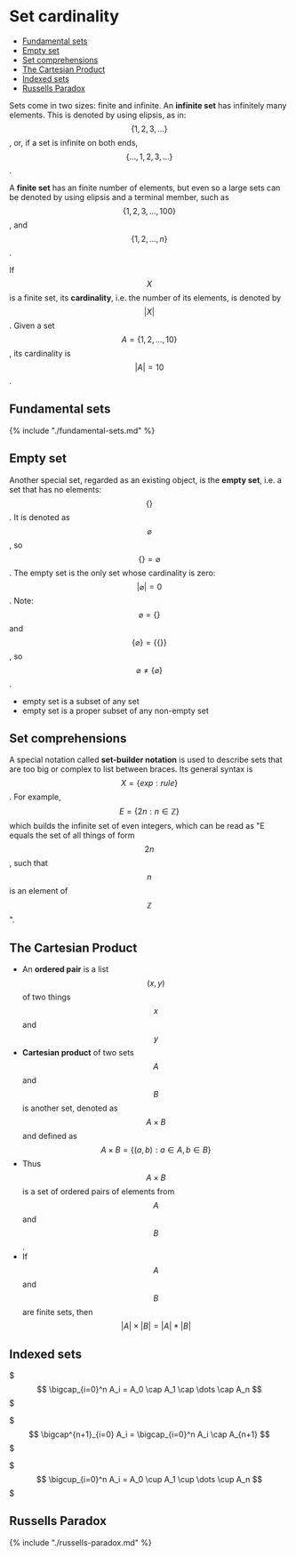 # Set cardinality

<!-- TOC -->

- [Fundamental sets](#fundamental-sets)
- [Empty set](#empty-set)
- [Set comprehensions](#set-comprehensions)
- [The Cartesian Product](#the-cartesian-product)
- [Indexed sets](#indexed-sets)
- [Russells Paradox](#russells-paradox)

<!-- /TOC -->

Sets come in two sizes: finite and infinite. An __infinite set__ has infinitely many elements. This is denoted by using elipsis, as in: $$\{1,2,3,\dots\}$$, or, if a set is infinite on both ends, $$\{\dots,1,2,3,\dots\}$$.

A __finite set__ has an finite number of elements, but even so a large sets can be denoted by using elipsis and a terminal member, such as $$\{1,2,3, \dots,100\}$$, and $$\{1,2,\dots,n\}$$.

If $$X$$ is a finite set, its __cardinality__, i.e. the number of its elements, is denoted by $$|X|$$. Given a set $$A=\{1,2,\dots,10\}$$, its cardinality is $$|A|=10$$.


## Fundamental sets

{% include "./fundamental-sets.md" %}
<!-- @import "./fundamental-sets.md" -->



## Empty set
Another special set, regarded as an existing object, is the __empty set__, i.e. a set that has no elements: $$\{\}$$. It is denoted as $$\varnothing$$, so $$\{\}=\varnothing$$. The empty set is the only set whose cardinality is zero: $$|\varnothing|=0$$. Note: $$\varnothing=\{\}$$ and $$\{\varnothing\}=\{\{\}\}$$, so $$\varnothing\neq \{\varnothing\} $$.
- empty set is a subset of any set
- empty set is a proper subset of any non-empty set


## Set comprehensions
A special notation called __set-builder notation__ is used to describe sets that are too big or complex to list between braces. Its general syntax is $$X=\{exp:rule\}$$. For example, $$E=\{2n:n\in \mathbb{Z}\}$$ which builds the infinite set of even integers, which can be read as "E equals the set of all things of form $$2n$$, such that $$n$$ is an element of $$\mathbb{Z}$$".


## The Cartesian Product

- An __ordered pair__ is a list $$(x, y)$$ of two things $$x$$ and $$y$$
- __Cartesian product__ of two sets $$A$$ and $$B$$ is another set, denoted as $$A\times{B}$$ and defined as     
$$A\times{B} = \{(a,b) : a\in A, b\in B\}$$
- Thus $$A\times{B}$$ is a set of ordered pairs of elements from $$A$$ and $$B$$.
- If $$A$$ and $$B$$ are finite sets, then $$|A|\times |B| = |A|*|B|$$


## Indexed sets

$$$
\bigcap_{i=0}^n A_i = A_0 \cap A_1 \cap \dots \cap A_n
$$$

$$$
\bigcap^{n+1}_{i=0} A_i = \bigcap_{i=0}^n A_i \cap A_{n+1}
$$$


$$$
\bigcup_{i=0}^n A_i = A_0 \cup A_1 \cup \dots \cup A_n
$$$



## Russells Paradox

{% include "./russells-paradox.md" %}
<!-- @import "./russells-paradox.md" -->
